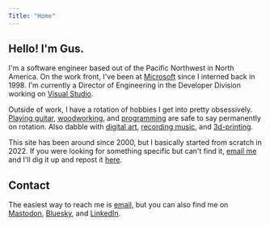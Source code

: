 ```yaml
---
Title: "Home"
---
```

## Hello! I'm Gus.
I'm a software engineer based out of the Pacific Northwest in North America. On the work front, I've been at [Microsoft](https://microsoft.com) since I interned back in 1998. I'm currently a Director of Engineering in the Developer Division working on [Visual Studio](https://visualstudio.com). 

Outside of work, I have a rotation of hobbies I get into pretty obsessively. [Playing guitar](/music), [woodworking](/maker), and [programming](/software) are safe to say permanently on rotation. Also dabble with [digital art](/art), [recording music](/music), and [3d-printing](/maker). 

This site has been around since 2000, but I basically started from scratch in 2022. If you were looking for something specific but can't find it, [email me](mailto:hello@gusperez.com) and I'll dig it up and repost it [here](/blog/).

## Contact
The easiest way to reach me is [email](mailto:hello@gusperez.com), but you can also find me on [Mastodon](https://hachyderm.io/@gusper), [Bluesky](https://bsky.app/profile/gusperez.com), and [LinkedIn](https://www.linkedin.com/in/gusperez/).